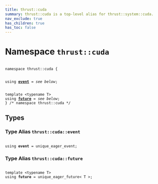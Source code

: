 ```yaml
---
title: thrust::cuda
summary: thrust::cuda is a top-level alias for thrust::system::cuda. 
nav_exclude: true
has_children: true
has_toc: false
---
```


# Namespace `thrust::cuda`

<code class="doxybook">
<span>namespace thrust::cuda {</span>
<br>
<span>using <b><a href="{{ site.baseurl }}/api/namespaces/namespacethrust_1_1cuda.html#using-event">event</a></b> = <i>see below</i>;</span>
<br>
<span>template &lt;typename T&gt;</span>
<span>using <b><a href="{{ site.baseurl }}/api/namespaces/namespacethrust_1_1cuda.html#using-future">future</a></b> = <i>see below</i>;</span>
<span>} /* namespace thrust::cuda */</span>
</code>

## Types

<h3 id="using-event">
Type Alias <code>thrust::cuda::event</code>
</h3>

<code class="doxybook">
<span>using <b>event</b> = unique&#95;eager&#95;event;</span></code>
<h3 id="using-future">
Type Alias <code>thrust::cuda::future</code>
</h3>

<code class="doxybook">
<span>template &lt;typename T&gt;</span>
<span>using <b>future</b> = unique&#95;eager&#95;future&lt; T &gt;;</span></code>

